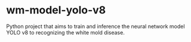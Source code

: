 # wm-model-yolo-v8
Python project that aims to train and inference the neural network model YOLO v8 to recognizing the white mold disease.

